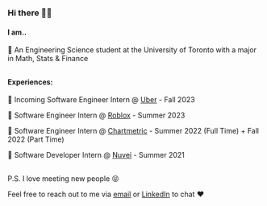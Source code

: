 ### Hi there 👋😄

#### **I am..**
💯 An Engineering Science student at the University of Toronto with a major in Math, Stats & Finance


##
#### **Experiences:**
🏢 Incoming Software Engineer Intern @ [Uber](https://www.uber.com/) - Fall 2023

🏢 Software Engineer Intern @ [Roblox](https://www.roblox.com/) - Summer 2023

🏢 Software Engineer Intern @ [Chartmetric](https://chartmetric.com) - Summer 2022 (Full Time) + Fall 2022 (Part Time)

🏢 Software Developer Intern @ [Nuvei](https://nuvei.com) - Summer 2021

## 
P.S. I love meeting new people 😝 

Feel free to reach out to me via [email](mailto:yinanzhao1015@gmail.com) or [LinkedIn](https://www.linkedin.com/in/yinan-zhao-a3a198168/) to chat ❤️
